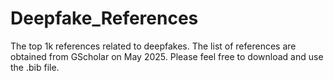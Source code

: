 # Deepfake_References
The top 1k references related to deepfakes. The list of references are obtained from GScholar on May 2025.
Please feel free to download and use the .bib file.
